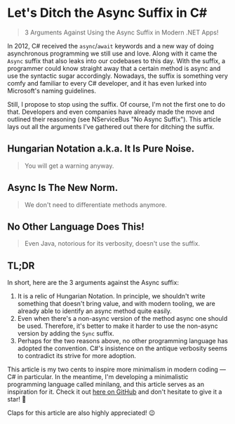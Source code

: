# Let's Ditch the Async Suffix in C#

> 3 Arguments Against Using the Async Suffix in Modern .NET Apps!

In 2012, C# received the `async`/`await` keywords and a new way of doing asynchronous programming we still use and love. Along with it came the `Async` suffix that also leaks into our codebases to this day. With the suffix, a programmer could know straight away that a certain method is async and use the syntactic sugar accordingly. Nowadays, the suffix is something very comfy and familiar to every C# developer, and it has even lurked into Microsoft's naming guidelines.

Still, I propose to stop using the suffix. Of course, I'm not the first one to do that. Developers and even companies have already made the move and outlined their reasoning (see NServiceBus "No Async Suffix"). This article lays out all the arguments I've gathered out there for ditching the suffix.

## Hungarian Notation a.k.a. It Is Pure Noise.

> You will get a warning anyway.

## Async Is The New Norm.

> We don't need to differentiate methods anymore.

## No Other Language Does This!

> Even Java, notorious for its verbosity, doesn't use the suffix.

## TL;DR

In short, here are the 3 arguments against the Async suffix:

1. It is a relic of Hungarian Notation. In principle, we shouldn't write something that doesn't bring value, and with modern tooling, we are already able to identify an async method quite easily.
2. Even when there's a non-async version of the method async one should be used. Therefore, it's better to make it harder to use the non-async version by adding the `Sync` suffix.
3. Perhaps for the two reasons above, no other programming language has adopted the convention. C#'s insistence on the antique verbosity seems to contradict its strive for more adoption.

This article is my two cents to inspire more minimalism in modern coding — C# in particular. In the meantime, I'm developing a minimalistic programming language called minilang, and this article serves as an inspiration for it. Check it out [here on GitHub](https://github.com/astorDev/minilang) and don't hesitate to give it a star! 🌟

Claps for this article are also highly appreciated! 😉
